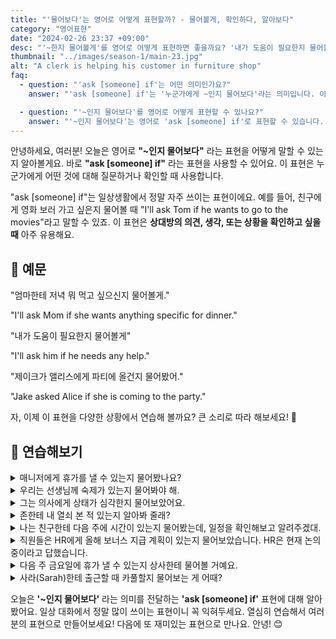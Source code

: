 ```yaml
---
title: "'물어보다'는 영어로 어떻게 표현할까? - 물어볼게, 확인하다, 알아보다"
category: "영어표현"
date: "2024-02-26 23:37 +09:00"
desc: "'~한지 물어볼게'를 영어로 어떻게 표현하면 좋을까요? '내가 도움이 필요한지 물어볼게.', '제이크가 앨리스에게 파티에 올 건지 물어봤어.' 등을 영어로 표현하는 법을 배워봅시다."
thumbnail: "../images/season-1/main-23.jpg"
alt: "A clerk is helping his customer in furniture shop"
faq:
  - question: "'ask [someone] if'는 어떤 의미인가요?"
    answer: "'ask [someone] if'는 '누군가에게 ~인지 물어보다'라는 의미입니다. 이 표현은 누군가에게 어떤 것에 대해 질문하거나 확인할 때 사용합니다. 예를 들어, 'I'll ask Mom if she wants to join us for dinner'는 '엄마께 저녁 식사에 함께하고 싶으신지 여쭤볼게요'라는 뜻입니다."

  - question: "'~인지 물어보다'를 영어로 어떻게 표현할 수 있나요?"
    answer: "'~인지 물어보다'는 영어로 'ask [someone] if'로 표현할 수 있습니다. 예를 들어, '친구에게 영화 보러 가고 싶은지 물어볼게'는 'I'll ask my friend if they want to go to the movies'로 말할 수 있습니다."
---
```


안녕하세요, 여러분! 오늘은 영어로 **"~인지 물어보다"** 라는 표현을 어떻게 말할 수 있는지 알아볼게요. 바로 **"ask [someone] if"** 라는 표현을 사용할 수 있어요. 이 표현은 누군가에게 어떤 것에 대해 질문하거나 확인할 때 사용합니다.

"ask [someone] if"는 일상생활에서 정말 자주 쓰이는 표현이에요. 예를 들어, 친구에게 영화 보러 가고 싶은지 물어볼 때 "I'll ask Tom if he wants to go to the movies"라고 말할 수 있죠. 이 표현은 **상대방의 의견, 생각, 또는 상황을 확인하고 싶을 때** 아주 유용해요.

## 📖 예문

"엄마한테 저녁 뭐 먹고 싶으신지 물어볼게."

"I'll ask Mom if she wants anything specific for dinner."

"내가 도움이 필요한지 물어볼게"

"I'll ask him if he needs any help."

"제이크가 앨리스에게 파티에 올건지 물어봤어."

"Jake asked Alice if she is coming to the party."

자, 이제 이 표현을 다양한 상황에서 연습해 볼까요? 큰 소리로 따라 해보세요! 🎤

## 💬 연습해보기

<details>
  <summary>매니저에게 휴가를 낼 수 있는지 물어봤나요?</summary>
  <span>Did you ask the manager if you can take a vacation?</span>
</details>

<details>
 <summary>우리는 선생님께 숙제가 있는지 물어봐야 해.</summary>
  <span>We need to ask the teacher if there is homework.</span>
</details>

<details>
  <summary>그는 의사에게 상태가 심각한지 물어보았어요.</summary>
  <span>He asked the doctor if the condition is serious.</span>
</details>

<details>
<summary>존한테 내 열쇠 본 적 있는지 알아봐 줄래?</summary>
<span>Can you ask John if he's seen my keys anywhere?</span>
</details>

<details>
  <summary>나는 친구한테 다음 주에 시간이 있는지 물어봤는데, 일정을 확인해보고 알려주겠대.</summary>
  <span>I asked my friend if she is available next week, and she said she would check her schedule and let me know.</span>
</details>

<details>
  <summary>직원들은 HR에게 올해 보너스 지급 계획이 있는지 물어보았습니다. HR은 현재 논의 중이라고 답했습니다.</summary>
  <span>The employees asked HR if there is a plan for bonuses this year, and HR replied that it is currently under discussion.</span>
</details>

<details>
<summary>다음 주 금요일에 휴가 낼 수 있는지 상사한테 물어볼 거예요.</summary>
<span>I'm going to ask my boss if I can <a href="/blog/in-english/004-take-some-time-off/">take next Friday off.</a></span>
</details>

<details>
<summary>사라(Sarah)한테 출근할 때 카풀할지 물어보는 게 어때?</summary>
<span>Why don't you ask Sarah if she wants to carpool to work?</span>
</details>

오늘은 **'\~인지 물어보다'** 라는 의미를 전달하는 **'ask [someone] if'** 표현에 대해 알아봤어요. 일상 대화에서 정말 많이 쓰이는 표현이니 꼭 익혀두세요. 열심히 연습해서 여러분의 표현으로 만들어보세요! 다음에 또 재미있는 표현으로 만나요. 안녕! 😊
